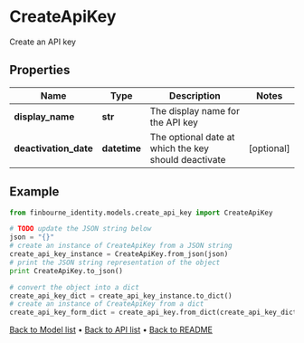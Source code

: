 # CreateApiKey

Create an API key

## Properties
Name | Type | Description | Notes
------------ | ------------- | ------------- | -------------
**display_name** | **str** | The display name for the API key | 
**deactivation_date** | **datetime** | The optional date at which the key should deactivate | [optional] 

## Example

```python
from finbourne_identity.models.create_api_key import CreateApiKey

# TODO update the JSON string below
json = "{}"
# create an instance of CreateApiKey from a JSON string
create_api_key_instance = CreateApiKey.from_json(json)
# print the JSON string representation of the object
print CreateApiKey.to_json()

# convert the object into a dict
create_api_key_dict = create_api_key_instance.to_dict()
# create an instance of CreateApiKey from a dict
create_api_key_form_dict = create_api_key.from_dict(create_api_key_dict)
```
[Back to Model list](../README.md#documentation-for-models) &#8226; [Back to API list](../README.md#documentation-for-api-endpoints) &#8226; [Back to README](../README.md)


